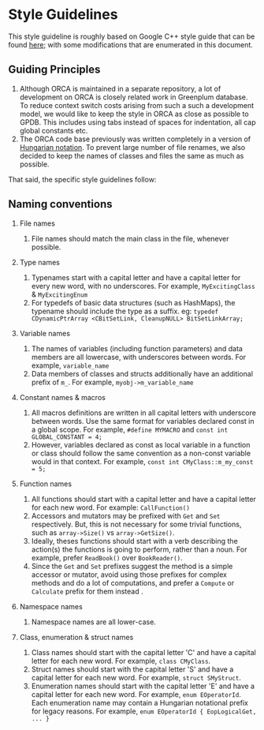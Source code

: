 # Style Guidelines

This style guideline is roughly based on Google C++ style guide that can be
found [here](https://google.github.io/styleguide/cppguide.html); with some
modifications that are enumerated in this document.

## Guiding Principles

1. Although ORCA is maintained in a separate repository, a lot of development
	 on ORCA is closely related work in Greenplum database. To reduce context
	 switch costs arising from such a such a development model, we would like to
	 keep the style in ORCA as close as possible to GPDB. This includes using
	 tabs instead of spaces for indentation, all cap global constants etc.
1. The ORCA code base previously was written completely in a version of
	 [Hungarian notation](https://en.wikipedia.org/wiki/Hungarian_notation). To
	 prevent large number of file renames, we also decided to keep the names of
	 classes and files the same as much as possible.

That said, the specific style guidelines follow:

## Naming conventions

1. File names
	1. File names should match the main class in the file, whenever possible.

1. Type names
	1. Typenames start with a capital letter and have a capital letter for every
		 new word, with no underscores. For example, `MyExcitingClass` & `MyExcitingEnum`
	1. For typedefs of basic data structures (such as HashMaps), the typename
		 should include the type as a suffix. eg:  `typedef CDynamicPtrArray
		 <CBitSetLink, CleanupNULL> BitSetLinkArray;`

1. Variable names
	1. The names of variables (including function parameters) and data members
		 are all lowercase, with underscores between words.
		 For example, `variable_name`
	1. Data members of classes and structs additionally have an additional prefix
		 of `m_`.
		 For example, `myobj->m_variable_name`

1. Constant names & macros
	1. All macros definitions are written in all capital letters with underscore
		 between words. Use the same format for variables declared const in a
		 global scope.
		 For example, `#define MYMACRO` and `const int GLOBAL_CONSTANT = 4;`
	1. However, variables declared as const as local variable in a function or
		 class should follow the same convention as a non-const variable would in
		 that context.
		 For example, `const int CMyClass::m_my_const = 5;`

1. Function names
	1. All functions should start with a capital letter and have a capital letter
		 for each new word.
		 For example: `CallFunction()`
	1. Accessors and mutators may be prefixed with `Get` and `Set` respectively.
		 But, this is not necessary for some trivial functions, such as
		 `array->Size()` vs `array->GetSize()`.
	1. Ideally, theses functions should start with a verb describing the
		 action(s) the functions is going to perform, rather than a noun. For
		 example, prefer `ReadBook()` over `BookReader()`.
	1. Since the `Get` and `Set` prefixes suggest the method is a simple accessor
		 or mutator, avoid using those prefixes for complex methods and do a lot of
		 computations, and prefer a `Compute` or `Calculate` prefix for them
		 instead .

1. Namespace names
	1. Namespace names are all lower-case.

1. Class, enumeration & struct names
	1. Class names should start with the capital letter 'C' and have a capital
		 letter for each new word. For example, `class CMyClass`.
	1. Struct names should start with the capital letter 'S' and have a capital
		 letter for each new word. For example, `struct SMyStruct`.
	1. Enumeration names should start with the capital letter 'E' and have a
		 capital letter for each new word. For example, `enum EOperatorId`. Each
		 enumeration name may contain a Hungarian notational prefix for legacy
		 reasons. For example, `enum EOperatorId { EopLogicalGet, ... }`

